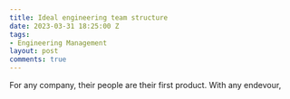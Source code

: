 ```yaml
---
title: Ideal engineering team structure
date: 2023-03-31 18:25:00 Z
tags:
- Engineering Management
layout: post
comments: true
---
```


For any company, their people are their first product. With any endevour,

